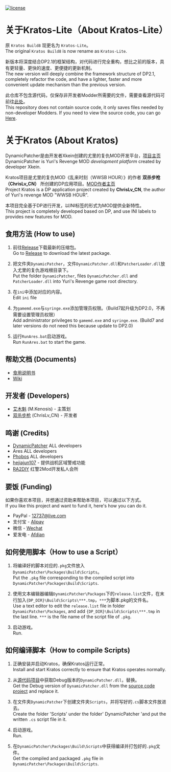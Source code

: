 [![license](https://www.gnu.org/graphics/gplv3-or-later.png)](https://www.gnu.org/licenses/gpl-3.0.en.html)

关于Kratos-Lite（About Kratos-Lite）
============

原 `Kratos Build8` 现更名为 `Kratos-Lite`。   
The original `Kratos Build8` is now rename as `Kratos-Lite`.

新版本将深度结合DP2.1的框架结构，对代码进行完全重构，想比之前的版本，具有更轻量、更快的速度、更便捷的更新机制。   
The new version will deeply combine the framework structure of DP2.1, completely refactor the code, and have a lighter, faster and more convenient update mechanism than the previous version.

此仓库不包含源代码，仅保存非开发者Modder所需要的文件，需要查看源代码可前往[此处](https://github.com/ChrisLv-CN/DPKratos-Lite-Source)。   
This repository does not contain source code, it only saves files needed by non-developer Modders. If you need to view the source code, you can go [Here](https://github.com/ChrisLv-CN/DPKratos-Lite-Source).

关于Kratos (About Kratos)
============

DynamicPatcher是由开发者Xkein创建的尤里的复仇MOD开发平台，[项目主页](https://github.com/Xkein/YRDynamicPatcher)  
DynamicPatcher is Yuri's Revenge MOD *development platform* created by developer Xkein.

Kratos项目是尤里的复仇MOD《乱来时刻（WWSB HOUR）》的作者 **双杀步枪（ChrisLv_CN）** 所创建的DP应用项目。[MOD作者主页](https://space.bilibili.com/276838)  
Project Kratos is a DP application project created by **ChrisLv_CN**, the author of Yuri's revenge MOD "WWSB HOUR".

本项目完全基于DP进行开发，以INI标签的形式为MOD提供全新特性。  
This project is completely developed based on DP, and use INI labels to provides new features for MOD.

食用方法 (How to use)
------------

1. 前往[Release](https://github.com/ChrisLv-CN/DPKratos-Lite/releases)下载最新的压缩包。  
Go to [Release](https://github.com/ChrisLv-CN/DPKratos-Lite/releases) to download the latest package.

2. 把文件夹`DynamicPatcher`，文件`DynamicPatcher.dll`和`PatcherLoader.dll`放入尤里的复仇游戏根目录下。  
Put the folder `DynamicPatcher`, files `DynamicPatcher.dll` and `PatcherLoader.dll` into Yuri's Revenge game root directory.

3. 在`ini`中添加对应的内容。  
Edit `ini` file

4. 为`gamemd.exe`与`syringe.exe`添加管理员权限。（Build7起升级为DP2.0，不再需要设置管理员权限）  
Add administrator privileges to `gamemd.exe` and `syringe.exe`. (Build7 and later versions do not need this because update to DP2.0)

5. 运行`RunAres.bat`启动游戏。  
Run `RunAres.bat` to start the game.

帮助文档 (Documents)
------------
* [食用说明书](https://github.com/ChrisLv-CN/DPKratos-Lite/blob/main/DynamicPatcher/Kratos%E9%A3%9F%E7%94%A8%E8%AF%B4%E6%98%8E%E4%B9%A6.ini)
* [Wiki](https://github.com/ChrisLv-CN/DPKratos-Lite/wiki)

开发者 (Developers)
------------
* [艾木魁](https://space.bilibili.com/194846) (M.Kenosis) - 主策划
* [双杀步枪](https://space.bilibili.com/276838) (ChrisLv_CN) - 开发者

鸣谢 (Credits)
------------
* [DynamicPatcher](https://github.com/Xkein/YRDynamicPatcher) ALL developers
* Ares ALL developers
* [Phobos](https://github.com/Phobos-developers/Phobos) ALL developers
* [hejiajun107](https://github.com/hejiajun107) - 提供战机区域警戒功能
* [RA2DIY](https://bbs.ra2diy.com/) 红警2Mod开发私人会所

要饭 (Funding)
------------
如果你喜欢本项目，并想通过资助来帮助本项目，可以通过以下方式。  
If you like this project and want to fund it, here's how you can do it. 
* PayPal - 12737@live.com
* 支付宝 - [Alipay](https://github.com/ChrisLv-CN/DPKratos-Lite/blob/main/Images/alipay.jpg)
* 微信 - [Wechat](https://github.com/ChrisLv-CN/DPKratos-Lite/blob/main/Images/wechat.png)
* 爱发电 - [Afdian](https://afdian.net/@chrislv)

如何使用脚本（How to use a Script）
------------
1. 将编译好的脚本对应的`.pkg`文件放入`DynamicPatcher\Packages\Build\Scripts`。  
Put the `.pkg` file corresponding to the compiled script into `DynamicPatcher\Packages\Build\Scripts`.

2. 使用文本编辑器编辑`DynamicPatcher\Packages`下的`release.list`文件，在末行加入`{DP_DIR}\Build\Scripts\***.tmp`，`***`为脚本.pkg的文件名。  
Use a text editor to edit the `release.list` file in folder `DynamicPatcher\Packages`, and add `{DP_DIR}\Build\Scripts\***.tmp` in the last line. `***` is the file name of the script file of `.pkg`.

3. 启动游戏。  
Run.

如何编译脚本（How to compile Scripts)
------------
1. 正确安装并启动Kratos，确保Kratos运行正常。  
Install and start Kratos correctly to ensure that Kratos operates normally.

2. 从[源代码项目](https://github.com/ChrisLv-CN/DPKratos-Lite-Source)中获取Debug版本的`DynamicPatcher.dll`，替换。  
Get the Debug version of `DynamicPatcher.dll` from the [source code project](https://github.com/ChrisLv-CN/DPKratos-Lite-Source) and replace it.

3. 在文件夹`DynamicPatcher`下创建文件夹`Scripts`，并将写好的`.cs`脚本文件放进去。  
Create the folder 'Scripts' under the folder' DynamicPatcher 'and put the written `.cs` script file in it.

4. 启动游戏。  
Run.

5. 在`DynamicPatcher\Packages\Build\Scripts`中获得编译并打包好的`.pkg`文件。  
Get the compiled and packaged `.pkg` file in `DynamicPatcher\Packages\Build\Scripts`.

